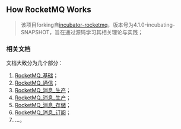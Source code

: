 ## How RocketMQ Works 

> 该项目forking自[incubator-rocketmq](https://github.com/apache/incubator-rocketmq)，版本号为4.1.0-incubating-SNAPSHOT，旨在通过源码学习其相关理论与实践；

### 相关文档

文档大致分为几个部分：

1. [RocketMQ_基础](share/01_RocketMQ_基础.md)；
2. [RocketMQ_通信](share/02_RocketMQ_通信.md)；
3. [RocketMQ\_消息_生产](share/03_RocketMQ_消息_模型.md)；
4. [RocketMQ\_消息_生产](share/04_RocketMQ_消息_生产.md)；
5. [RocketMQ\_消息_存储](share/05_RocketMQ_消息_存储.md)；
6. [RocketMQ\_消息_订阅](share/06_RocketMQ_消息_订阅.md)；
7. ...。